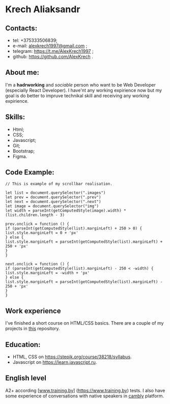 # Krech Aliaksandr

## Contacts:

- tel: +375333506839;
- e-mail: alexkrech1997@gmail.com ;
- telegram: https://t.me/AlexKrech1997 ;
- github: https://github.com/AlexKrech .

## About me:

I'm a **hadrworking** and _sociable_ person who want to be Web Developer (especially React Developer). I have'nt any working expirience now but my goal is do better to impruve technikal skill and receiving any working expirience.

## Skills:

- Html;
- CSS;
- Javascript;
- Git;
- Bootstrap;
- Figma.

## Code Example:

```
// This is example of my scrollbar realisation.

let list = document.querySelector(".images")
let prev = document.querySelector(".prev")
let next = document.querySelector(".next")
let image = document.querySelector("img")
let width = parseInt(getComputedStyle(image).width) * (list.children.length - 3)

prev.onclick = function () {
if (parseInt(getComputedStyle(list).marginLeft) + 250 > 0) {
list.style.marginLeft = 0 + 'px'
} else {
list.style.marginLeft = parseInt(getComputedStyle(list).marginLeft) + 250 + 'px'
}
}

next.onclick = function () {
if (parseInt(getComputedStyle(list).marginLeft) - 250 < -width) {
list.style.marginLeft = -width + 'px'
} else {
list.style.marginLeft = parseInt(getComputedStyle(list).marginLeft) - 250 + 'px'
}
}
```

## Work experience

I've finished a short course on HTML/CSS basics. There are a couple of my projects in [this](https://github.com/AlexKrech/Stepik-projects.git) repository.

## Education:

* HTML, CSS on https://stepik.org/course/38218/syllabus.
* Javascript on https://learn.javascript.ru.

## English level
A2+ according [www.training.by] (https://www.training.by) tests. I also have some experience of conversations with native speakers in [cambly](https://www.cambly.com/en/?lang=ru) platform.